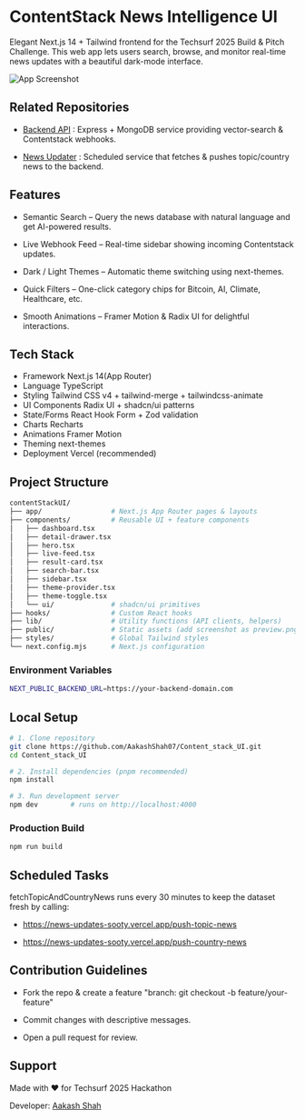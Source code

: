 # ContentStack News Intelligence UI


Elegant Next.js 14 + Tailwind frontend for the Techsurf 2025 Build & Pitch Challenge.
This web app lets users search, browse, and monitor real-time news updates with a beautiful dark-mode interface.

![App Screenshot](https://i.ibb.co/vvhqcXjq/Screenshot-from-2025-09-25-13-37-42.png)
## Related Repositories

- [Backend API](https://github.com/AakashShah07/Content_Stack_Backend)
    :  Express + MongoDB service providing vector-search & Contentstack webhooks.

- [News Updater](https://github.com/AakashShah07/News-Updates) : Scheduled service that fetches & pushes topic/country news to the backend.

## Features
* Semantic Search – Query the news database with natural language and get AI-powered results.

* Live Webhook Feed – Real-time sidebar showing incoming Contentstack updates.

* Dark / Light Themes – Automatic theme switching using next-themes.

* Quick Filters – One-click category chips for Bitcoin, AI, Climate, Healthcare, etc.

* Smooth Animations – Framer Motion & Radix UI for delightful interactions.


## Tech Stack

* Framework	Next.js 14(App Router)
* Language	TypeScript
* Styling	Tailwind CSS v4 + tailwind-merge + tailwindcss-animate
* UI Components	Radix UI + shadcn/ui patterns
* State/Forms	React Hook Form + Zod validation
* Charts	Recharts
* Animations	Framer Motion
* Theming	next-themes
* Deployment	Vercel (recommended)

## Project Structure


```bash
contentStackUI/
├── app/                 # Next.js App Router pages & layouts
├── components/          # Reusable UI + feature components
│   ├── dashboard.tsx
│   ├── detail-drawer.tsx
│   ├── hero.tsx
│   ├── live-feed.tsx
│   ├── result-card.tsx
│   ├── search-bar.tsx
│   ├── sidebar.tsx
│   ├── theme-provider.tsx
│   ├── theme-toggle.tsx
│   └── ui/              # shadcn/ui primitives
├── hooks/               # Custom React hooks
├── lib/                 # Utility functions (API clients, helpers)
├── public/              # Static assets (add screenshot as preview.png)
├── styles/              # Global Tailwind styles
└── next.config.mjs      # Next.js configuration


```

### Environment Variables

```bash
NEXT_PUBLIC_BACKEND_URL=https://your-backend-domain.com


```

## Local Setup

```bash
# 1. Clone repository
git clone https://github.com/AakashShah07/Content_stack_UI.git
cd Content_stack_UI

# 2. Install dependencies (pnpm recommended)
npm install   

# 3. Run development server
npm dev        # runs on http://localhost:4000


```

### Production Build

```bash
npm run build

```
## Scheduled Tasks

fetchTopicAndCountryNews runs every 30 minutes to keep the dataset fresh by calling:

 * https://news-updates-sooty.vercel.app/push-topic-news

*  https://news-updates-sooty.vercel.app/push-country-news


## Contribution Guidelines

* Fork the repo & create a feature 
"branch: git checkout -b feature/your-feature"

* Commit changes with descriptive messages.

* Open a pull request for review.
## Support

Made with ❤️ for Techsurf 2025 Hackathon

Developer: [Aakash Shah](https://github.com/AakashShah07)

